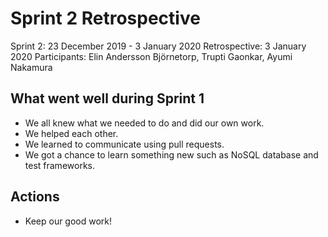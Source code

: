 # Sprint 2 Retrospective
Sprint 2: 23 December 2019 - 3 January 2020
Retrospective: 3 January 2020
Participants: Elin Andersson Björnetorp, Trupti Gaonkar, Ayumi Nakamura

## What went well during Sprint 1
- We all knew what we needed to do and did our own work.
- We helped each other.
- We learned to communicate using pull requests.
- We got a chance to learn something new such as NoSQL database and test frameworks.

## Actions
- Keep our good work!